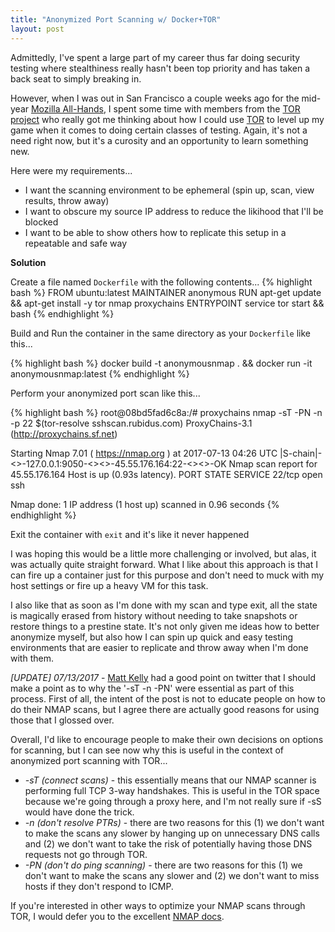 ```yaml
---
title: "Anonymized Port Scanning w/ Docker+TOR"
layout: post
---
```


Admittedly, I've spent a large part of my career thus far doing security testing where stealthiness really hasn't been top priority and has taken a back seat to simply breaking in.

However, when I was out in San Francisco a couple weeks ago for the mid-year [Mozilla All-Hands](https://wiki.mozilla.org/All_Hands), I spent some time with members from the [TOR project](https://www.torproject.org/) who really got me thinking about how I could use [TOR](https://www.torproject.org/) to level up my game when it comes to doing certain classes of testing.  Again, it's not a need right now, but it's a curosity and an opportunity to learn something new.

Here were my requirements...

- I want the scanning environment to be ephemeral (spin up, scan, view results, throw away)
- I want to obscure my source IP address to reduce the likihood that I'll be blocked
- I want to be able to show others how to replicate this setup in a repeatable and safe way

**Solution**

Create a file named `Dockerfile` with the following contents...
{% highlight bash %}
FROM ubuntu:latest
MAINTAINER anonymous
RUN apt-get update && apt-get install -y tor nmap proxychains
ENTRYPOINT service tor start && bash
{% endhighlight %}

Build and Run the container in the same directory as your `Dockerfile` like this...

{% highlight bash %}
docker build -t anonymousnmap . && docker run -it anonymousnmap:latest
{% endhighlight %}

Perform your anonymized port scan like this...

{% highlight bash %}
root@08bd5fad6c8a:/# proxychains nmap -sT -PN -n -p 22 $(tor-resolve sshscan.rubidus.com)
ProxyChains-3.1 (http://proxychains.sf.net)

Starting Nmap 7.01 ( https://nmap.org ) at 2017-07-13 04:26 UTC
|S-chain|-<>-127.0.0.1:9050-<><>-45.55.176.164:22-<><>-OK
Nmap scan report for 45.55.176.164
Host is up (0.93s latency).
PORT   STATE SERVICE
22/tcp open  ssh

Nmap done: 1 IP address (1 host up) scanned in 0.96 seconds
{% endhighlight %}

Exit the container with `exit` and it's like it never happened

I was hoping this would be a little more challenging or involved, but alas, it was actually quite straight forward.  What I like about this approach is that I can fire up a container just for this purpose and don't need to muck with my host settings or fire up a heavy VM for this task.

I also like that as soon as I'm done with my scan and type exit, all the state is magically erased from history without needing to take snapshots or restore things to a prestine state.  It's not only given me ideas how to better anonymize myself, but also how I can spin up quick and easy testing environments that are easier to replicate and throw away when I'm done with them.

*[UPDATE] 07/13/2017* - [Matt Kelly](https://twitter.com/breakersall/status/885498096213479424) had a good point on twitter that I should make a point as to why the '-sT -n -PN' were essential as part of this process.  First of all, the intent of the post is not to educate people on how to do their NMAP scans, but I agree there are actually good reasons for using those that I glossed over.

Overall, I'd like to encourage people to make their own decisions on options for scanning, but I can see now why this is useful in the context of anonymized port scanning with TOR...

- *-sT (connect scans)* - this essentially means that our NMAP scanner is performing full TCP 3-way handshakes.  This is useful in the TOR space because we're going through a proxy here, and I'm not really sure if -sS would have done the trick.
- *-n (don't resolve PTRs)* - there are two reasons for this (1) we don't want to make the scans any slower by hanging up on unnecessary DNS calls and (2) we don't want to take the risk of potentially having those DNS requests not go through TOR.
- *-PN (don't do ping scanning)* - there are two reasons for this (1) we don't want to make the scans  any slower  and (2) we don't want to miss hosts if they don't respond to ICMP.

If you're interested in other ways to optimize your NMAP scans through TOR, I would defer you to the excellent [NMAP docs](https://nmap.org/docs.html).
